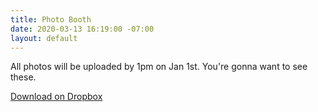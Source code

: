 ```yaml
---
title: Photo Booth
date: 2020-03-13 16:19:00 -07:00
layout: default
---
```


<p class="mb0 pb0">All photos will be uploaded by 1pm on Jan 1st. You're gonna want to see these.</p>
<p class="mt3 mb2 pb0"><a class="Button NoLine Caption" href="" target="_blank">Download on Dropbox</a></p>
